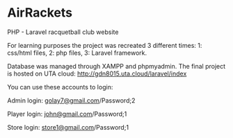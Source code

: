 # AirRackets
PHP - Laravel racquetball club website

For learning purposes the project was recreated 3 different times:
1: css/html files,
2: php files,
3: Laravel framework.

Database was managed through XAMPP and phpmyadmin. The final project is hosted on UTA cloud: http://gdn8015.uta.cloud/laravel/index

You can use these accounts to login:

Admin login: golay7@gmail.com/Password;2

Player login: john@gmail.com/Password;1

Store login:  store1@gmail.com/Password;1
